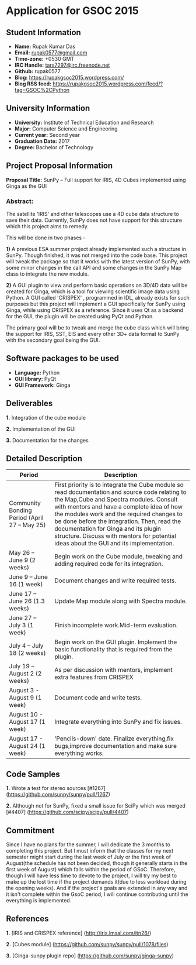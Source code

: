 # Application for GSOC 2015

## Student Information

* **Name:** Rupak Kumar Das
* **Email:** rupak0577@gmail.com
* **Time-zone:** +0530 GMT
* **IRC Handle:** tars7297@irc.freenode.net
* **Github:** rupak0577
* **Blog:** <https://rupakgsoc2015.wordpress.com/>
* **Blog RSS feed:** <https://rupakgsoc2015.wordpress.com/feed/?tag=GSOC%2CPython>

## University Information

* **University:** Institute of Technical Education and Research
* **Major:** Computer Science and Engineering
* **Current year:** Second year
* **Graduation Date:** 2017
* **Degree:** Bachelor of Technology

## Project Proposal Information

**Proposal Title:** SunPy – Full support for IRIS, 4D Cubes implemented using Ginga as the GUI

### **Abstract:**

The satellite 'IRIS' and other telescopes use a 4D cube data structure to save their data. Currently, SunPy does not have support for this structure which this project aims to remedy.

This will be done in two phases -

**1)** A previous ESA summer project already implemented such a structure in SunPy. Though finished, it was not merged into the code base. This project will tweak the package so that it works with the latest version of SunPy, with some minor changes in the call API and some changes in the SunPy Map class to integrate the new module.

**2)** A GUI plugin to view and perform basic operations on 3D/4D data will be created for Ginga, which is a tool for viewing scientific image data using Python. A GUI called 'CRISPEX' , programmed in IDL, already exists for such purposes but this project will implement a GUI specifically for SunPy using Ginga, while using CRISPEX as a reference. Since it uses Qt as a backend for the GUI, the plugin will be created using PyQt and Python.

The primary goal will be to tweak and merge the cube class which will bring the support for IRIS, SST, EIS and every other 3D+ data format to SunPy with the secondary goal being the GUI.

## Software packages to be used

* **Language:** Python
* **GUI library:** PyQt
* **GUI Framework:** Ginga

## Deliverables

**1.** Integration of the cube module

**2.** Implementation of the GUI

**3.** Documentation for the changes

## Detailed Description

|Period|Description|
|------|-----------|
|Community Bonding Period (April 27 – May 25)|First priority is to integrate the Cube module so read documentation and source code relating to the Map,Cube and Spectra modules. Consult with mentors and have a complete idea of how the modules work and the required changes to be done before the integration. Then, read the documentation for Ginga and its plugin structure. Discuss with mentors for potential ideas about the GUI and its implementation.
|May 26 – June 9 (2 weeks)|Begin work on the Cube module, tweaking and adding required code for its integration.
|June 9 – June 16 (1 week)|Document changes and write required tests.
|June 17 – June 26 (1.3 weeks)|Update Map module along with Spectra module.
|June 27 – July 3 (1 week)|Finish incomplete work.Mid-term evaluation.
|July 4 – July 18 (2 weeks)|Begin work on the GUI plugin. Implement the basic functionality that is required from the plugin.
|July 19 – August 2 (2 weeks)|As per discussion with mentors, implement extra features from CRISPEX
|August 3 - August 9 (1 week)|Document code and write tests.
|August 10 - August 17 (1 week)|Integrate everything into SunPy and fix issues.
|August 17 - August 24 (1 week)|'Pencils-down' date. Finalize everything,fix bugs,improve documentation and make sure everything works.

## Code Samples

**1.** Wrote a test for stereo sources [#1267] (<https://github.com/sunpy/sunpy/pull/1267>)

**2.** Although not for SunPy, fixed a small issue for SciPy which was merged [#4407] (<https://github.com/scipy/scipy/pull/4407>)

## Commitment

Since I have no plans for the summer, I will dedicate the 3 months to completing this project. But I must inform that the classes for my next semester might start during the last week of July or the first week of August(the schedule has not been decided, though it generally starts in the first week of August) which falls within the period of GSoC. Therefore, though I will have less time to devote to the project, I will try my best to make up the lost time if the project demands it(due to less workload during the opening weeks). And if the project's goals are extended in any way and it isn't complete within the GsoC period, I will continue contributing until the everything is implemented.

## References

**1.** [IRIS and CRISPEX reference] (<http://iris.lmsal.com/itn26/>)

**2.** [Cubes module] (<https://github.com/sunpy/sunpy/pull/1078/files>)

**3.** [Ginga-sunpy plugin repo] (<https://github.com/sunpy/ginga-sunpy>)
